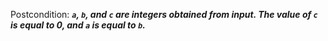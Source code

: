 Postcondition: ***`a`, `b`, and `c` are integers obtained from input. The value of `c` is equal to 0, and `a` is equal to `b`.***